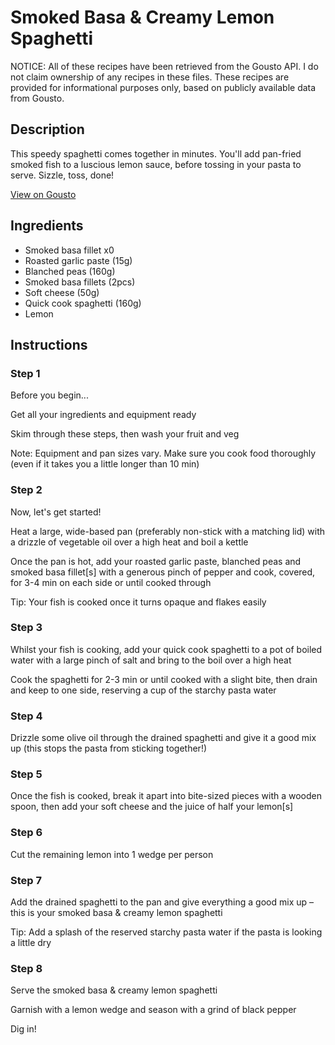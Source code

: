 # Smoked Basa & Creamy Lemon Spaghetti

NOTICE: All of these recipes have been retrieved from the Gousto API. I do not claim ownership of any recipes in these files. These recipes are provided for informational purposes only, based on publicly available data from Gousto.

## Description

This speedy spaghetti comes together in minutes. You'll add pan-fried smoked fish to a luscious lemon sauce, before tossing in your pasta to serve. Sizzle, toss, done!

[View on Gousto](https://www.gousto.co.uk/recipes/cookbook/smoked-fish-creamy-lemon-spaghetti)

## Ingredients

- Smoked basa fillet x0
- Roasted garlic paste (15g)
- Blanched peas (160g)
- Smoked basa fillets (2pcs)
- Soft cheese (50g)
- Quick cook spaghetti (160g)
- Lemon

## Instructions


### Step 1

Before you begin...

Get all your ingredients and equipment ready

Skim through these steps, then wash your fruit and veg

Note: Equipment and pan sizes vary. Make sure you cook food thoroughly (even if it takes you a little longer than 10 min)


### Step 2

Now, let's get started!

Heat a large, wide-based pan (preferably non-stick with a matching lid) with a drizzle of vegetable oil over a high heat and boil a kettle

Once the pan is hot, add your roasted garlic paste, blanched peas and smoked basa fillet[s] with a generous pinch of pepper and cook, covered, for 3-4 min on each side or until cooked through

Tip: Your fish is cooked once it turns opaque and flakes easily


### Step 3

Whilst your fish is cooking, add your quick cook spaghetti to a pot of boiled water with a large pinch of salt and bring to the boil over a high heat

Cook the spaghetti for 2-3 min or until cooked with a slight bite, then drain and keep to one side, reserving a cup of the starchy pasta water


### Step 4

Drizzle some olive oil through the drained spaghetti and give it a good mix up (this stops the pasta from sticking together!)


### Step 5

Once the fish is cooked, break it apart into bite-sized pieces with a wooden spoon, then add your soft cheese and the juice of half your<span class="text-danger"> </span>lemon[s]


### Step 6

Cut the remaining lemon into 1 wedge per person


### Step 7

Add the drained spaghetti to the pan and give everything a good mix up – this is your smoked basa & creamy lemon spaghetti

Tip: Add a splash of the reserved starchy pasta water if the pasta is looking a little dry

### Step 8

Serve the smoked basa & creamy lemon spaghetti

Garnish with a lemon wedge and season with a grind of black pepper

Dig in!

